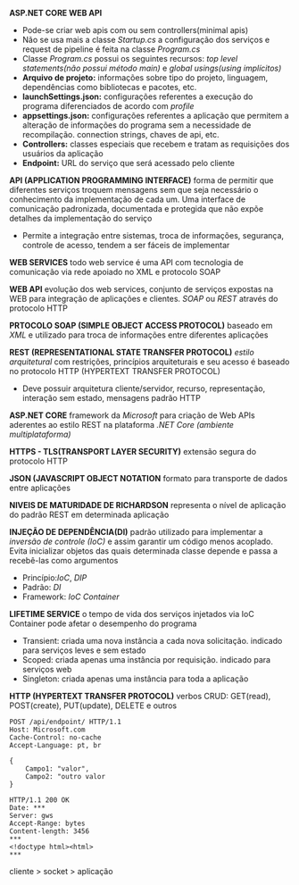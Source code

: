 **ASP.NET CORE WEB API**
- Pode-se criar web apis com ou sem controllers(minimal apis)
- Não se usa mais a classe *Startup.cs* a configuração dos serviços e request de pipeline é feita na classe *Program.cs*
- Classe *Program.cs* possui os seguintes recursos: *top level statements(não possui método main)* e *global usings(using implícitos)*
- **Arquivo de projeto:** informações sobre tipo do projeto, linguagem, dependências como bibliotecas e pacotes, etc.
- **launchSettings.json:** configurações referentes a execução do programa diferenciados de acordo com *profile*
- **appsettings.json:** configurações referentes a aplicação que permitem a alteração de informações do programa sem a necessidade de recompilação. connection strings, chaves de api, etc.
- **Controllers:** classes especiais que recebem e tratam as requisições dos usuários da aplicação
- **Endpoint:** URL do serviço que será acessado pelo cliente

**API (APPLICATION PROGRAMMING INTERFACE)** forma de permitir que diferentes serviços troquem mensagens sem que seja necessário o conhecimento da implementação de cada um. Uma interface de comunicação padronizada, documentada e protegida que não expõe detalhes da implementação do serviço
- Permite a integração entre sistemas, troca de informações, segurança, controle de acesso, tendem a ser fáceis de implementar
  
**WEB SERVICES** todo web service é uma API com tecnologia de comunicação via rede apoiado no XML e protocolo SOAP

**WEB API** evolução dos web services, conjunto de serviços expostas na WEB para integração de aplicações e clientes. *SOAP* ou *REST* através do protocolo HTTP

**PRTOCOLO SOAP (SIMPLE OBJECT ACCESS PROTOCOL)** baseado em *XML* e utilizado para troca de informações entre diferentes aplicações

**REST (REPRESENTATIONAL STATE TRANSFER PROTOCOL)** *estilo arquitetural* com restrições, princípios arquiteturais e seu acesso é baseado no protocolo HTTP (HYPERTEXT TRANSFER PROTOCOL)
- Deve possuir arquitetura cliente/servidor, recurso, representação, interação sem estado, mensagens padrão HTTP

**ASP.NET CORE** framework da *Microsoft* para criação de Web APIs aderentes ao estilo REST na plataforma *.NET Core (ambiente multiplataforma)*

**HTTPS - TLS(TRANSPORT LAYER SECURITY)** extensão segura do protocolo HTTP

**JSON (JAVASCRIPT OBJECT NOTATION** formato para transporte de dados entre aplicações

**NIVEIS DE MATURIDADE DE RICHARDSON** representa o nível de aplicação do padrão REST em determinada aplicação

**INJEÇÃO DE DEPENDÊNCIA(DI)** padrão utilizado para implementar a *inversão de controle (IoC)* e assim garantir um código menos acoplado. Evita inicializar objetos das quais determinada classe depende e passa a recebê-las como argumentos
  - Princípio:*IoC*, *DIP* 
  - Padrão: *DI* 
  - Framework: *IoC Container* 

**LIFETIME SERVICE** o tempo de vida dos serviços injetados via IoC Container pode afetar o desempenho do programa
- Transient: criada uma nova instância a cada nova solicitação. indicado para serviços leves e sem estado
- Scoped: criada apenas uma instância por requisição. indicado para serviços web
- Singleton: criada apenas uma instância para toda a aplicação

**HTTP (HYPERTEXT TRANSFER PROTOCOL)** verbos CRUD: GET(read), POST(create), PUT(update), DELETE e outros
```
POST /api/endpoint/ HTTP/1.1
Host: Microsoft.com
Cache-Control: no-cache
Accept-Language: pt, br

{
    Campo1: "valor",
    Campo2: "outro valor
}
```

```
HTTP/1.1 200 OK
Date: ***
Server: gws
Accept-Range: bytes
Content-length: 3456
***
<!doctype html><html>
***
```

cliente > socket > aplicação